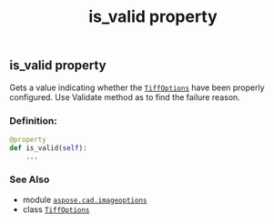 ﻿---
title: is_valid property
second_title: Aspose.CAD for Python via .NET API References
description: 
type: docs
weight: 280
url: /python-net/aspose.cad.imageoptions/tiffoptions/is_valid/
is_root: false
---

## is_valid property


Gets a value indicating whether the [`TiffOptions`](/cad/python-net/aspose.cad.imageoptions/tiffoptions) have been properly configured. Use Validate method as to find the failure reason.
### Definition:
```python
@property
def is_valid(self):
    ...
```

### See Also
* module [`aspose.cad.imageoptions`](../../)
* class [`TiffOptions`](/cad/python-net/aspose.cad.imageoptions/tiffoptions)
